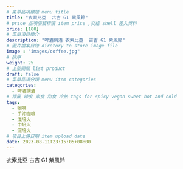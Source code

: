 ```yaml
---
# 菜單品項標題 menu title 
title: "衣索比亞  古吉 G1 紫風鈴"
# price 品項價錢標價 item price ,交給 shell 差入資料
price: [180] 
# 菜單項目簡介 
description: "啤酒調酒 衣索比亞  古吉 G1 紫風鈴"
# 圖片檔案目錄 diretory to store image file
image : "images/coffee.jpg"
# 排序
weight: 25 
# 上架開關 list product 
draft: false
# 菜單品項分類 menu item categories 
categories:
  - 啤酒調酒 
# 標籤 辣度 素食 甜食 冷熱 tags for spicy vegan sweet hot and cold 
tags:
  - 咖啡
  - 手沖咖啡 
  - 淺培火
  - 中培火
  - 深培火
# 項目上傳日期 item upload date 
date: 2023-08-11T23:15:05+08:00
---
```


 衣索比亞  古吉 G1 紫風鈴
